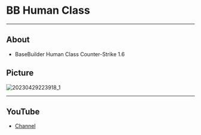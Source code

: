 # BB Human Class
---
## About
- BaseBuilder Human Class Counter-Strike 1.6

## Picture
![20230429223918_1](https://user-images.githubusercontent.com/60442490/235320218-dd440ea5-083e-4517-8fe2-007f39576926.jpg)

---
## YouTube
- [Channel](https://www.youtube.com/@ProBaseBuilder)
